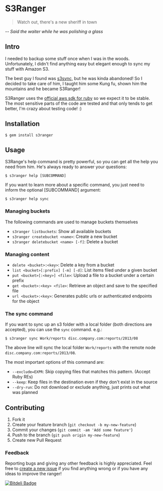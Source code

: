# S3Ranger

> Watch out, there's a new sheriff in town

*-- Said the waiter while he was polishing a glass*

## Intro

I needed to backup some stuff once when I was in the woods. Unfortunately, I
didn't find anything easy but elegant enough to sync my stuff with Amazon S3.

The best guy I found was [s3sync](http://s3sync.net), but he was kinda
abandoned! So I decided to take care of him, I taught him some Kung fu, shown
him the mountains and he became S3Ranger!

S3Ranger uses the [official aws sdk for ruby](https://github.com/aws/aws-sdk-ruby)
so we expect it to be stable. The most sensitive parts of the code are tested
and that only tends to get better, I'm crazy about testing code! :)

## Installation

    $ gem install s3ranger

## Usage

S3Range's help command is pretty powerful, so you can get all the help you need
from him. He's always ready to answer your questions:

    $ s3ranger help [SUBCOMMAND]

If you want to learn more about a specific command, you just need to inform
the optional [SUBCOMMAND] argument:

    $ s3ranger help sync

### Managing buckets

The following commands are used to manage buckets themselves

* `s3ranger listbuckets`: Show all available buckets
* `s3ranger createbucket <name>`: Create a new bucket
* `s3ranger deletebucket <name> [-f]`: Delete a bucket

### Managing content

* `delete <bucket>:<key>`: Delete a key from a bucket
* `list <bucket>[:prefix] [-m] [-d]`: List items filed under a given bucket
* `put <bucket>[:<key>] <file>`: Upload a file to a bucket under a certain prefix
* `get <bucket>:<key> <file>`: Retrieve an object and save to the specified file
* `url <bucket>:<key>`: Generates public urls or authenticated endpoints for the object

### The sync command

If you want to sync up an s3 folder with a local folder (both directions are
accepted), you can use the `sync` command. e.g.:

    $ s3ranger sync Work/reports disc.company.com:reports/2013/08

The above line will sync the local folder `Work/reports` with the remote node
`disc.company.com:reports/2013/08`.

The most important options of this command are:

* `--exclude=EXPR`: Skip copying files that matches this pattern. (Accept Ruby REs)
* `--keep`: Keep files in the destination even if they don't exist in the source
* `--dry-run`: Do not download or exclude anything, just prints out what was planned

## Contributing

1. Fork it
2. Create your feature branch (`git checkout -b my-new-feature`)
3. Commit your changes (`git commit -am 'Add some feature'`)
4. Push to the branch (`git push origin my-new-feature`)
5. Create new Pull Request

### Feedback

Reporting bugs and giving any other feedback is highly appreciated. Feel free
to [create a new issue](https://github.com/clarete/s3ranger/issues/new) if you
find anything wrong or if you have any ideas to improve the ranger!


[![Bitdeli Badge](https://d2weczhvl823v0.cloudfront.net/clarete/s3ranger/trend.png)](https://bitdeli.com/free "Bitdeli Badge")


